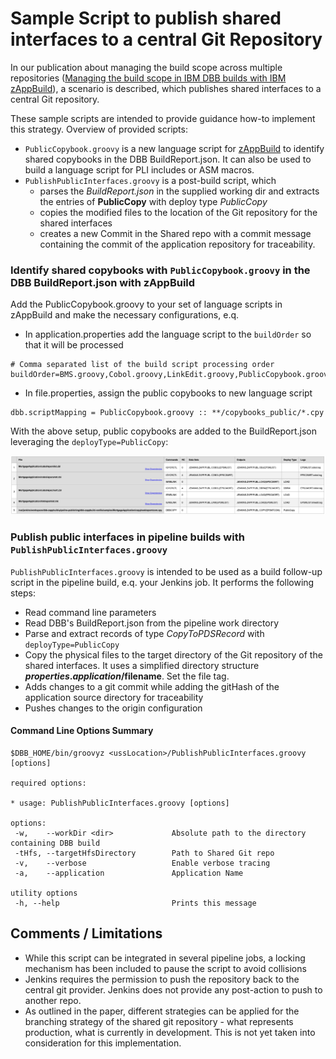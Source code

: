 # Sample Script to publish shared interfaces to a central Git Repository

In our publication about managing the build scope across multiple repositories ([Managing the build scope in IBM DBB builds with IBM zAppBuild](https://www.ibm.com/support/pages/node/6381788)), a scenario is described, which publishes shared interfaces to a central Git repository.

These sample scripts are intended to provide guidance how-to implement this strategy. Overview of provided scripts:
- ```PublicCopybook.groovy``` is a new language script for [zAppBuild](https://github.com/IBM/dbb-zappbuild) to identify shared copybooks in the DBB BuildReport.json. It can also be used to build a language script for PLI includes or ASM macros.
- ```PublishPublicInterfaces.groovy``` is a post-build script, which 
  - parses the *BuildReport.json* in the supplied working dir and extracts the entries of **PublicCopy** with deploy type _PublicCopy_
  - copies the modified files to the location of the Git repository for the shared interfaces 
  - creates a new Commit in the Shared repo with a commit message containing the commit of the application repository for traceability. 


### Identify shared copybooks with ```PublicCopybook.groovy``` in the DBB BuildReport.json with zAppBuild

Add the PublicCopybook.groovy to your set of language scripts in zAppBuild and make the necessary configurations, e.q.
- In application.properties add the language script to the `buildOrder` so that it will be processed
```
# Comma separated list of the build script processing order
buildOrder=BMS.groovy,Cobol.groovy,LinkEdit.groovy,PublicCopybook.groovy
```
- In file.properties, assign the public copybooks to new language script
```
dbb.scriptMapping = PublicCopybook.groovy :: **/copybooks_public/*.cpy
```
With the above setup, public copybooks are added to the BuildReport.json leveraging the `deployType=PublicCopy`:

![logo](pics/BuildReport_publicInterface.png)

### Publish public interfaces in pipeline builds with ```PublishPublicInterfaces.groovy```
`PublishPublicInterfaces.groovy` is intended to be used as a build follow-up script in the pipeline build, e.q. your Jenkins job. It performs the following steps: 
- Read command line parameters
- Read DBB's BuildReport.json from the pipeline work directory
- Parse and extract records of type *CopyToPDSRecord* with `deployType=PublicCopy`
- Copy the physical files to the target directory of the Git repository of the shared interfaces. It uses a simplified directory structure **$properties.application/$filename**. Set the file tag.
- Adds changes to a git commit while adding the gitHash of the application source directory for traceability
- Pushes changes to the origin configuration 

#### Command Line Options Summary
```
$DBB_HOME/bin/groovyz <ussLocation>/PublishPublicInterfaces.groovy [options]

required options:

* usage: PublishPublicInterfaces.groovy [options]

options:
 -w,    --workDir <dir>             Absolute path to the directory containing DBB build
 -tHfs, --targetHfsDirectory        Path to Shared Git repo
 -v,    --verbose                   Enable verbose tracing
 -a,    --application               Application Name 

utility options
 -h, --help                         Prints this message

 ```

## Comments / Limitations
- While this script can be integrated in several pipeline jobs, a locking mechanism has been included to pause the script to avoid collisions
- Jenkins requires the permission to push the repository back to the central git provider. Jenkins does not provide any post-action to push to another repo.
- As outlined in the paper, different strategies can be applied for the branching strategy of the shared git repository - what represents production, what is currently in development. This is not yet taken into consideration for this implementation.


